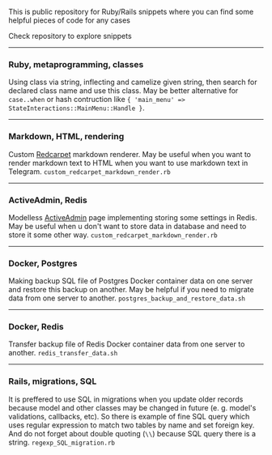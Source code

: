 This is public repository for Ruby/Rails snippets where you can find some helpful pieces of code for any cases

Check repository to explore snippets


___
### Ruby, metaprogramming, classes
Using class via string, inflecting and camelize given string, then search for declared class name and use this class. May be better alternative for `case..when` or hash contruction like `{ 'main_menu' => StateInteractions::MainMenu::Handle }`.
___
### Markdown, HTML, rendering
Custom [Redcarpet](https://github.com/vmg/redcarpet) markdown renderer. May be useful when you want to render markdown text to HTML when you want to use markdown text in Telegram.
`custom_redcarpet_markdown_render.rb`
___
### ActiveAdmin, Redis
Modelless [ActiveAdmin](https://github.com/activeadmin/activeadmin) page implementing storing some settings in Redis. May be useful when u don't want to store data in database and need to store it some other way.
`custom_redcarpet_markdown_render.rb`
___
### Docker, Postgres
Making backup SQL file of Postgres Docker container data on one server and restore this backup on another. May be helpful if you need to migrate data from one server to another.
`postgres_backup_and_restore_data.sh`
___
### Docker, Redis
Transfer backup file of Redis Docker container data from one server to another.
`redis_transfer_data.sh`
___
### Rails, migrations, SQL
It is preffered to use SQL in migrations when you update older records because model and other classes may be changed in future (e. g. model's validations, callbacks, etc). So there is example of fine SQL query which uses regular expression to match two tables by name and set foreign key. And do not forget about double quoting (`\\`) because SQL query there is a string.
`regexp_SQL_migration.rb`
